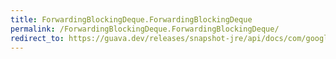 ```yaml
---
title: ForwardingBlockingDeque.ForwardingBlockingDeque
permalink: /ForwardingBlockingDeque.ForwardingBlockingDeque/
redirect_to: https://guava.dev/releases/snapshot-jre/api/docs/com/google/common/collect/ForwardingBlockingDeque.html#ForwardingBlockingDeque--
---
```


